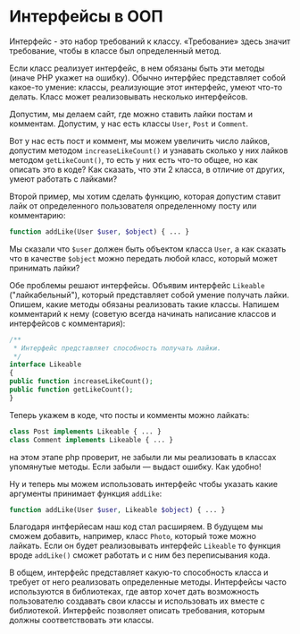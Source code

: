 # Интерфейсы в ООП

Интерфейс - это набор требований к классу. «Требование» здесь значит требование, чтобы в классе был определенный метод.

Если класс реализует интерфейс, в нем обязаны быть эти методы (иначе PHP укажет на ошибку). Обычно интерфйес представляет собой какое-то умение: классы, реализующие этот интерфейс, умеют что-то делать. Класс может реализовывать несколько интерфейсов.

Допустим, мы делаем сайт, где можно ставить лайки постам и комментам. Допустим, у нас есть классы `User`, `Post` и `Comment`.

Вот у нас есть пост и коммент, мы можем увеличить число лайков, допустим методом `increaseLikeCount()` и узнавать сколько у них лайков методом `getLikeCount()`, то есть у них есть что-то общее, но как описать это в коде? Как сказать, что эти 2 класса, в отличие от других, умеют работать с лайками? 

Второй пример, мы хотим сделать функцию, которая допустим ставит лайк от определенного пользователя определенному посту или комментарию: 

```php
function addLike(User $user, $object) { ... }
```

Мы сказали что `$user` должен быть объектом класса `User`, а как сказать что в качестве `$object` можно передать любой класс, который может принимать лайки?

Обе проблемы решают интерфейсы. Объявим интерфейс `Likeable` ("лайкабельный"), который представляет собой умение получать лайки. Опишем, какие методы обязаны реализовать такие классы. Напишем комментарий к нему (советую всегда начинать написание классов и интерфейсов с комментария): 

```php
/**
 * Интерфейс представляет способность получать лайки.
 */
interface Likeable
{
public function increaseLikeCount();
public function getLikeCount();
}
```

Теперь укажем в коде, что посты и комменты можно лайкать: 

```php
class Post implements Likeable { ... }
class Comment implements Likeable { ... }
```

на этом этапе php проверит, не забыли ли мы реализовать в классах упомянутые методы. Если забыли — выдаст ошибку. Как удобно! 

Ну и теперь мы можем использовать интерфейс чтобы указать какие аргументы принимает функция `addLike`: 

```php
function addLike(User $user, Likeable $object) { ... }
```

Благодаря интферйесам наш код стал расширяем. В будущем мы сможем добавить, например, класс `Photo`, который тоже можно лайкать. Если он будет реализовывать интерфейс `Likeable` то функция вроде `addLike()` сможет работать и с ним без переписывания кода.

В общем, интерфейс представляет какую-то способность класса и требует от него реализовать определенные методы. Интерфейсы часто используются в библиотеках, где автор хочет дать возможность пользователю создавать свои классы и использовать их вместе с библиотекой. Интерфейс позволяет описать требования, которым должны соответствовать эти классы.

